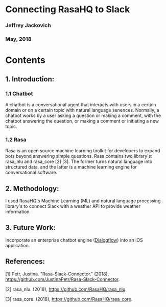 Connecting RasaHQ to Slack
=================================================================

### Jeffrey Jackovich
### May, 2018

# Contents


## 1. Introduction:  

### 1.1 Chatbot

A chatbot is a conversational agent that interacts with users in a certain domain or on a 
certain topic with natural language senences.  Normally, a chatbot works by a user asking a
question or making a comment, with the chatbot answering the question, or making a comment
or initiating a new topic.  


### 1.2 Rasa
Rasa is an open source machine learning toolkit for developers to expand bots beyond 
answering simple questions.  Rasa contains two library's: rasa_nlu and rasa_core [2] [3].  The former
turns natural language into structured data, and the latter is a machine learning engine
for conversational software.  


##  2. Methodology: 
I used RasaHQ's Machine Learning (ML) and natural language processing library's to connect Slack 
with a weather API to provide weather information.


## 3. Future Work:
Incorporate an enterprise chatbot engine (<a href="https://dialogflow.com">Dialogflow</a>) into an iOS application. 


## References:

[1] Petr, Justina. "Rasa-Slack-Connector." (2018), https://github.com/JustinaPetr/Rasa-Slack-Connector.

[2] rasa_nlu. (2018), https://github.com/RasaHQ/rasa_nlu.

[3] rasa_core. (2018), https://github.com/RasaHQ/rasa_core.
